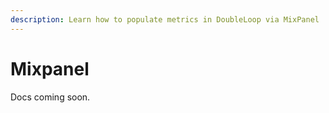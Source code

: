 ```yaml
---
description: Learn how to populate metrics in DoubleLoop via MixPanel
---
```


# Mixpanel

Docs coming soon.
